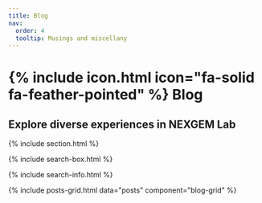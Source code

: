 ```yaml
---
title: Blog
nav:
  order: 4
  tooltip: Musings and miscellany
---
```


# {% include icon.html icon="fa-solid fa-feather-pointed" %} **Blog**

## Explore diverse experiences in NEXGEM Lab

{% include section.html %}

{% include search-box.html %}

<!-- {% include tags.html tags=site.tags %} -->

{% include search-info.html %}

{% include posts-grid.html data="posts" component="blog-grid" %}
